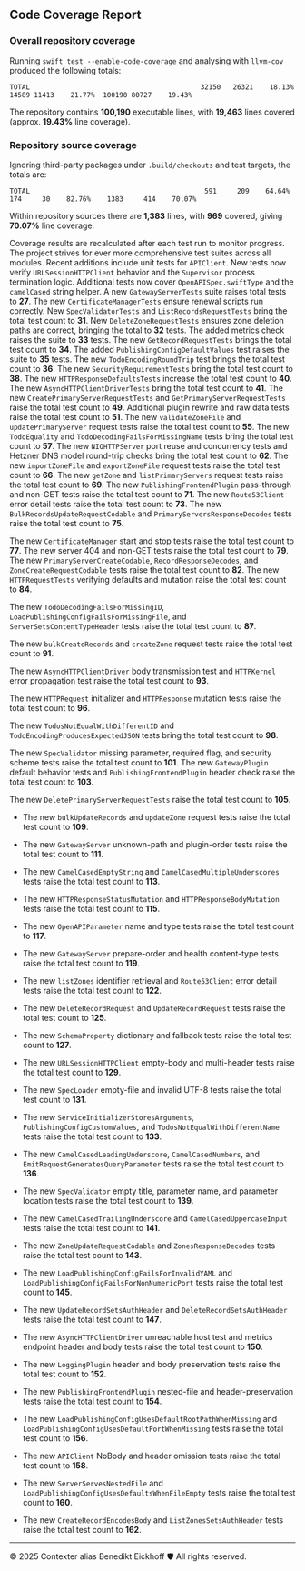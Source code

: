 ## Code Coverage Report

### Overall repository coverage

Running `swift test --enable-code-coverage` and analysing with `llvm-cov` produced the following totals:

```
TOTAL                                          32150   26321    18.13%   14589 11413    21.77%  100190 80727    19.43%
```

The repository contains **100,190** executable lines, with **19,463** lines covered (approx. **19.43%** line coverage).

### Repository source coverage

Ignoring third-party packages under `.build/checkouts` and test targets, the totals are:

```
TOTAL                                           591     209    64.64%     174     30    82.76%    1383     414    70.07%
```

Within repository sources there are **1,383** lines, with **969** covered, giving **70.07%** line coverage.

Coverage results are recalculated after each test run to monitor progress. The project strives for ever more comprehensive test suites across all modules. Recent additions include unit tests for ``APIClient``. New tests now verify ``URLSessionHTTPClient`` behavior and the ``Supervisor`` process termination logic.
Additional tests now cover ``OpenAPISpec.swiftType`` and the ``camelCased`` string helper. A new ``GatewayServerTests`` suite raises total tests to **27**.
The new ``CertificateManagerTests`` ensure renewal scripts run correctly.
New ``SpecValidatorTests`` and ``ListRecordsRequestTests`` bring the total test count to **31**.
New ``DeleteZoneRequestTests`` ensures zone deletion paths are correct, bringing the total to **32** tests.
The added metrics check raises the suite to **33** tests.
The new ``GetRecordRequestTests`` brings the total test count to **34**.
The added ``PublishingConfigDefaultValues`` test raises the suite to **35** tests.
The new ``TodoEncodingRoundTrip`` test brings the total test count to **36**.
The new ``SecurityRequirementTests`` bring the total test count to **38**.
The new ``HTTPResponseDefaultsTests`` increase the total test count to **40**.
The new ``AsyncHTTPClientDriverTests`` bring the total test count to **41**.
The new ``CreatePrimaryServerRequestTests`` and ``GetPrimaryServerRequestTests`` raise the total test count to **49**.
Additional plugin rewrite and raw data tests raise the total test count to **51**.
The new ``validateZoneFile`` and ``updatePrimaryServer`` request tests raise the total test count to **55**.
The new ``TodoEquality`` and ``TodoDecodingFailsForMissingName`` tests bring the total test count to **57**.
The new ``NIOHTTPServer`` port reuse and concurrency tests and Hetzner DNS model round-trip checks bring the total test count to **62**.
The new ``importZoneFile`` and ``exportZoneFile`` request tests raise the total test count to **66**.
The new ``getZone`` and ``listPrimaryServers`` request tests raise the total test count to **69**.
The new ``PublishingFrontendPlugin`` pass-through and non-GET tests raise the total test count to **71**.
The new ``Route53Client`` error detail tests raise the total test count to **73**.
The new ``BulkRecordsUpdateRequestCodable`` and ``PrimaryServersResponseDecodes`` tests raise the total test count to **75**.

The new ``CertificateManager`` start and stop tests raise the total test count to **77**.
The new server 404 and non-GET tests raise the total test count to **79**.
The new ``PrimaryServerCreateCodable``, ``RecordResponseDecodes``, and ``ZoneCreateRequestCodable`` tests raise the total test count to **82**.
The new ``HTTPRequestTests`` verifying defaults and mutation raise the total test count to **84**.

The new ``TodoDecodingFailsForMissingID``, ``LoadPublishingConfigFailsForMissingFile``, and ``ServerSetsContentTypeHeader`` tests raise the total test count to **87**.

The new ``bulkCreateRecords`` and ``createZone`` request tests raise the total test count to **91**.

The new ``AsyncHTTPClientDriver`` body transmission test and ``HTTPKernel`` error propagation test raise the total test count to **93**.

The new ``HTTPRequest`` initializer and ``HTTPResponse`` mutation tests raise the total test count to **96**.

The new ``TodosNotEqualWithDifferentID`` and ``TodoEncodingProducesExpectedJSON`` tests bring the total test count to **98**.

The new ``SpecValidator`` missing parameter, required flag, and security scheme tests raise the total test count to **101**.
The new ``GatewayPlugin`` default behavior tests and ``PublishingFrontendPlugin`` header check raise the total test count to **103**.

The new ``DeletePrimaryServerRequestTests`` raise the total test count to **105**.

- The new ``bulkUpdateRecords`` and ``updateZone`` request tests raise the total test count to **109**.
- The new ``GatewayServer`` unknown-path and plugin-order tests raise the total test count to **111**.

- The new ``CamelCasedEmptyString`` and ``CamelCasedMultipleUnderscores`` tests raise the total test count to **113**.

- The new ``HTTPResponseStatusMutation`` and ``HTTPResponseBodyMutation`` tests raise the total test count to **115**.

- The new ``OpenAPIParameter`` name and type tests raise the total test count to **117**.
- The new ``GatewayServer`` prepare-order and health content-type tests raise the total test count to **119**.
- The new ``listZones`` identifier retrieval and ``Route53Client`` error detail tests raise the total test count to **122**.
- The new ``DeleteRecordRequest`` and ``UpdateRecordRequest`` tests raise the total test count to **125**.
- The new ``SchemaProperty`` dictionary and fallback tests raise the total test count to **127**.
- The new ``URLSessionHTTPClient`` empty-body and multi-header tests raise the total test count to **129**.
- The new ``SpecLoader`` empty-file and invalid UTF-8 tests raise the total test count to **131**.

- The new ``ServiceInitializerStoresArguments``, ``PublishingConfigCustomValues``, and ``TodosNotEqualWithDifferentName`` tests raise the total test count to **133**.

- The new ``CamelCasedLeadingUnderscore``, ``CamelCasedNumbers``, and ``EmitRequestGeneratesQueryParameter`` tests raise the total test count to **136**.

- The new ``SpecValidator`` empty title, parameter name, and parameter location tests raise the total test count to **139**.
- The new ``CamelCasedTrailingUnderscore`` and ``CamelCasedUppercaseInput`` tests raise the total test count to **141**.
- The new ``ZoneUpdateRequestCodable`` and ``ZonesResponseDecodes`` tests raise the total test count to **143**.
- The new ``LoadPublishingConfigFailsForInvalidYAML`` and ``LoadPublishingConfigFailsForNonNumericPort`` tests raise the total test count to **145**.
- The new ``UpdateRecordSetsAuthHeader`` and ``DeleteRecordSetsAuthHeader`` tests raise the total test count to **147**.
- The new ``AsyncHTTPClientDriver`` unreachable host test and metrics endpoint header and body tests raise the total test count to **150**.
- The new ``LoggingPlugin`` header and body preservation tests raise the total test count to **152**.

- The new ``PublishingFrontendPlugin`` nested-file and header-preservation tests raise the total test count to **154**.
- The new ``LoadPublishingConfigUsesDefaultRootPathWhenMissing`` and ``LoadPublishingConfigUsesDefaultPortWhenMissing`` tests raise the total test count to **156**.
- The new ``APIClient`` NoBody and header omission tests raise the total test count to **158**.
- The new ``ServerServesNestedFile`` and ``LoadPublishingConfigUsesDefaultsWhenFileEmpty`` tests raise the total test count to **160**.
- The new ``CreateRecordEncodesBody`` and ``ListZonesSetsAuthHeader`` tests raise the total test count to **162**.
---
© 2025 Contexter alias Benedikt Eickhoff 🛡️ All rights reserved.
